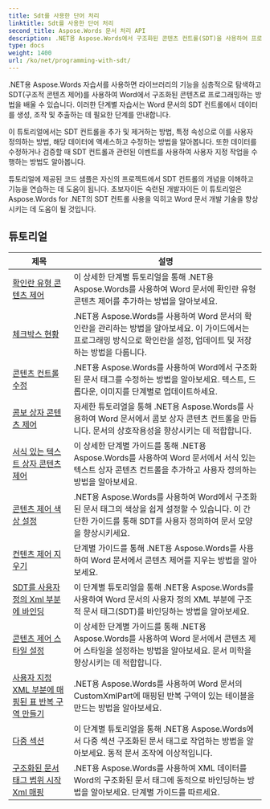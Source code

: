 ```yaml
---
title: Sdt를 사용한 단어 처리
linktitle: Sdt를 사용한 단어 처리
second_title: Aspose.Words 문서 처리 API
description: .NET용 Aspose.Words에서 구조화된 콘텐츠 컨트롤(SDT)을 사용하여 프로그래밍하는 방법을 알아보세요. C#의 단계별 자습서와 샘플 코드를 따라 Word 문서에서 구조화된 콘텐츠 컨트롤을 조작하고 사용자 지정하세요.
type: docs
weight: 1400
url: /ko/net/programming-with-sdt/
---
```

.NET용 Aspose.Words 자습서를 사용하면 라이브러리의 기능을 심층적으로 탐색하고 SDT(구조적 콘텐츠 제어)를 사용하여 Word에서 구조화된 콘텐츠로 프로그래밍하는 방법을 배울 수 있습니다. 이러한 단계별 자습서는 Word 문서의 SDT 컨트롤에서 데이터를 생성, 조작 및 추출하는 데 필요한 단계를 안내합니다.

이 튜토리얼에서는 SDT 컨트롤을 추가 및 제거하는 방법, 특정 속성으로 이를 사용자 정의하는 방법, 해당 데이터에 액세스하고 수정하는 방법을 알아봅니다. 또한 데이터를 수정하거나 검증할 때 SDT 컨트롤과 관련된 이벤트를 사용하여 사용자 지정 작업을 수행하는 방법도 알아봅니다.

튜토리얼에 제공된 코드 샘플은 자신의 프로젝트에서 SDT 컨트롤의 개념을 이해하고 기능을 연습하는 데 도움이 됩니다. 초보자이든 숙련된 개발자이든 이 튜토리얼은 Aspose.Words for .NET의 SDT 컨트롤 사용을 익히고 Word 문서 개발 기술을 향상시키는 데 도움이 될 것입니다.

 ## 튜토리얼
| 제목 | 설명 |
| --- | --- |
| [확인란 유형 콘텐츠 제어](./check-box-type-content-control/) | 이 상세한 단계별 튜토리얼을 통해 .NET용 Aspose.Words를 사용하여 Word 문서에 확인란 유형 콘텐츠 제어를 추가하는 방법을 알아보세요. |
| [체크박스 현황](./current-state-of-check-box/) | .NET용 Aspose.Words를 사용하여 Word 문서의 확인란을 관리하는 방법을 알아보세요. 이 가이드에서는 프로그래밍 방식으로 확인란을 설정, 업데이트 및 저장하는 방법을 다룹니다. |
| [콘텐츠 컨트롤 수정](./modify-content-controls/) | .NET용 Aspose.Words를 사용하여 Word에서 구조화된 문서 태그를 수정하는 방법을 알아보세요. 텍스트, 드롭다운, 이미지를 단계별로 업데이트하세요. |
| [콤보 상자 콘텐츠 제어](./combo-box-content-control/) | 자세한 튜토리얼을 통해 .NET용 Aspose.Words를 사용하여 Word 문서에서 콤보 상자 콘텐츠 컨트롤을 만듭니다. 문서의 상호작용성을 향상시키는 데 적합합니다. |
| [서식 있는 텍스트 상자 콘텐츠 제어](./rich-text-box-content-control/) | 이 상세한 단계별 가이드를 통해 .NET용 Aspose.Words를 사용하여 Word 문서에서 서식 있는 텍스트 상자 콘텐츠 컨트롤을 추가하고 사용자 정의하는 방법을 알아보세요. |
| [콘텐츠 제어 색상 설정](./set-content-control-color/) | .NET용 Aspose.Words를 사용하여 Word에서 구조화된 문서 태그의 색상을 쉽게 설정할 수 있습니다. 이 간단한 가이드를 통해 SDT를 사용자 정의하여 문서 모양을 향상시키세요. |
| [컨텐츠 제어 지우기](./clear-contents-control/) | 단계별 가이드를 통해 .NET용 Aspose.Words를 사용하여 Word 문서에서 콘텐츠 제어를 지우는 방법을 알아보세요. |
| [SDT를 사용자 정의 Xml 부분에 바인딩](./bind-sdt-to-custom-xml-part/) | 이 단계별 튜토리얼을 통해 .NET용 Aspose.Words를 사용하여 Word 문서의 사용자 정의 XML 부분에 구조적 문서 태그(SDT)를 바인딩하는 방법을 알아보세요. |
| [콘텐츠 제어 스타일 설정](./set-content-control-style/) | 이 상세한 단계별 가이드를 통해 .NET용 Aspose.Words를 사용하여 Word 문서에서 콘텐츠 제어 스타일을 설정하는 방법을 알아보세요. 문서 미학을 향상시키는 데 적합합니다. |
| [사용자 지정 XML 부분에 매핑된 표 반복 구역 만들기](./creating-table-repeating-section-mapped-to-custom-xml-part/) | .NET용 Aspose.Words를 사용하여 Word 문서의 CustomXmlPart에 매핑된 반복 구역이 있는 테이블을 만드는 방법을 알아보세요. |
| [다중 섹션](./multi-section/) | 이 단계별 튜토리얼을 통해 .NET용 Aspose.Words에서 다중 섹션 구조화된 문서 태그로 작업하는 방법을 알아보세요. 동적 문서 조작에 이상적입니다. |
| [구조화된 문서 태그 범위 시작 Xml 매핑](./structured-document-tag-range-start-xml-mapping/) | .NET용 Aspose.Words를 사용하여 XML 데이터를 Word의 구조화된 문서 태그에 동적으로 바인딩하는 방법을 알아보세요. 단계별 가이드를 따르세요. |